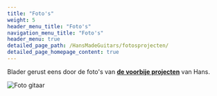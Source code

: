 ```yaml
---
title: "Foto's"
weight: 5
header_menu_title: "Foto's"
navigation_menu_title: "Foto's"
header_menu: true
detailed_page_path: /HansMadeGuitars/fotosprojecten/
detailed_page_homepage_content: true
---
```

Blader gerust eens door de foto's van [**de voorbije projecten**](fotosprojecten) van Hans.

![Foto gitaar](/images/8snaar4.jpg)